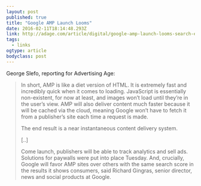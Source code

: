 ```yaml
---
layout: post 
published: true 
title: "Google AMP Launch Looms" 
date: 2016-02-11T18:14:48.293Z 
link: http://adage.com/article/digital/google-amp-launch-looms-search-engine-scores-follow/302599/ 
tags:
  - links
ogtype: article 
bodyclass: post 
---
```


George Slefo, reporting for Advertising Age:

> In short, AMP is like a diet version of HTML. It is extremely fast and incredibly quick when it comes to loading. JavaScript is essentially non-existent, for now at least, and images won’t load until they’re in the user’s view. AMP will also deliver content much faster because it will be cached via the cloud, meaning Google won’t have to fetch it from a publisher’s site each time a request is made.
> 
> The end result is a near instantaneous content delivery system.
> 
> [..]
> 
> Come launch, publishers will be able to track analytics and sell ads. Solutions for paywalls were put into place Tuesday. And, crucially, Google will favor AMP sites over others with the same search score in the results it shows consumers, said Richard Gingras, senior director, news and social products at Google.

